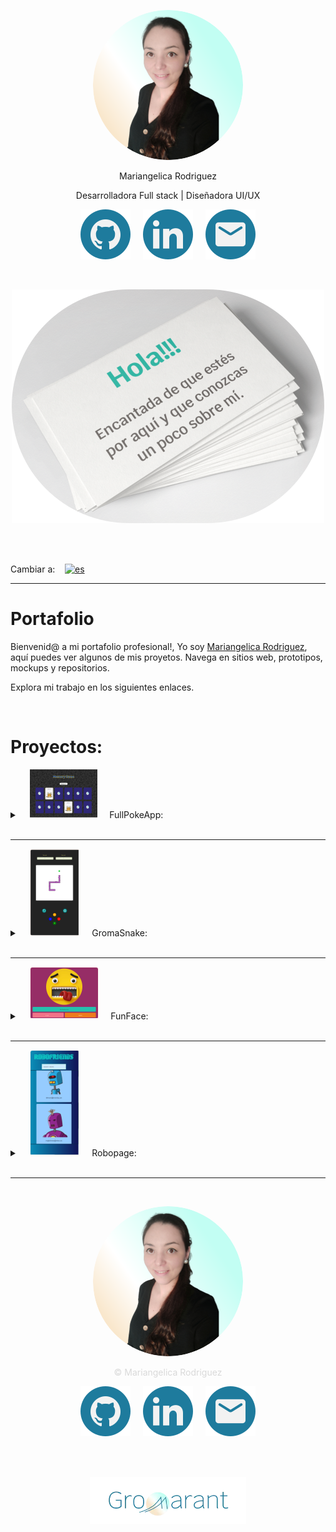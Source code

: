 <p align="center">
<img src="src/assets/images/profile_photo120.svg" style="border-radius:50%;" alt="Profile photo"/>
</p>
<p align="center">Mariangelica Rodriguez</p>
<p align="center">Desarrolladora Full stack | Diseñadora UI/UX</p>

<p align="center">
<a style="text-decoration:none; cursor:pointer;" stylehref="https://github.com/Gromarant"><img src="src/assets/images/github_readme.svg" alt="Github logo" title="Visitar mi perfil de Github"/></a> &nbsp; &nbsp;
<a style="text-decoration:none; cursor:pointer;" stylehref="https://www.linkedin.com/in/mariangelicarodriguezperez"><img src="src/assets/images/linkedIn_readme.svg" alt="linkedIn logo" title="Ver mi perfil de LinkedIn"/></a> &nbsp; &nbsp;
<a style="text-decoration:none; cursor:pointer;" stylehref="mailto:gromarant@gmail.com"><img src="src/assets/images/mail_readme.svg" alt="Email logo" title="Contactarme por correo"/></a>
</p>

<br>
<p align="center">
<img src="src/assets/images/profile_greeting_card_es_small.svg" alt="Hola! Encantada de que estés por aquí y que conozcas un poco sobre mí"/>
</p>

<br><br>

Cambiar a:&nbsp; &nbsp; [![es](https://img.shields.io/badge/idioma-Inglés-green.svg)](README.md)

---

# Portafolio
Bienvenid@ a mi portafolio profesional!, Yo soy <a href="https://www.linkedin.com/in/mariangelicarodriguezperez" target="_blank">Mariangelica Rodriguez</a>, aquí puedes ver algunos de mis proyetos. Navega en sitios web, prototipos, mockups y repositorios.

Explora mi trabajo en los siguientes enlaces.

<br>

# Proyectos:

<details>
<summary>
&nbsp; &nbsp; <img src="src/assets/images/fullPokeApp_readme.svg"/> &nbsp; &nbsp;
  FullPokeApp:
</summary>

<br>
<img src="src/assets/images/fullPokeApp_banner_img_small.svg" title="FullPokeApp" alt="FullPokeApp"/>

<br>

### Descripción:
Aplicación web desarrollada en React.js, SASS y Nextui.

### Funciones:
  - Juego de memoria.
  - Buscador.
  - Sección para crear Pokémones.

### Links del proyecto:
<p align="center">
<a href="https://github.com/Gromarant/fullPokeApp" title="visitar repositorio FullPokeApp " target="_blank"><img src="src/assets/images/repositorio_readme.svg"/></a> &nbsp; &nbsp;
<a href="https://fullpokeapp.netlify.app" title="Ir a la página FullPokeApp" target="_blank"><img src="src/assets/images/web_readme.svg"/></a>
</p>
</details>
<br>

---

<details>
<summary>
&nbsp; &nbsp; <img src="src/assets/images/gromaSnake_readme.svg" style="padding:1px; border-radius:4px; background-color:#FFF6F1;"/> &nbsp; &nbsp;
  GromaSnake:
</summary>

<br>
<img src="src/assets/images/gromaSnake_banner_img_small.svg" title="GromaSnake" alt="GromaSnake"/>

<br>

### Descripción:
Juego desarrollado en HTML, CSS y JavaScript vanilla.

### Funciones:
  - Juego de la culebra.
  - Reiniciar el juego.
  - Ver Puntaje y score.

### Links del proyecto:
<p align="center">
<a href="https://www.figma.com/proto/6SYeCJMoiDG8LZPKQ3QRyZ/GromaSnake?node-id=911-8648&node-type=canvas&t=Sa8OoNriTpnGw5tp-1&scaling=scale-down&content-scaling=fixed&page-id=0%3A1&starting-point-node-id=911%3A8648" title="Ver prototipo de GromaSnake" target="_blank"><img src="src/assets/images/prototipo_readme.svg"/></a> &nbsp; &nbsp;
<a href="https://github.com/Gromarant/GromaSnake" title="visitar repositorio GromaSnake" target="_blank"><img src="src/assets/images/repositorio_readme.svg"/></a> &nbsp; &nbsp;
<a href="hhttps://gromarant.github.io/GromaSnake/" title="Ir a la página GromaSnake" target="_blank"><img src="src/assets/images/web_readme.svg"/></a> &nbsp; &nbsp;
<a href="https://www.youtube.com/watch?v=hwLYrtQhLVI" title="Ver video de GromaSnake" target="_blank"><img src="src/assets/images/video_readme.svg"/></a>
</p>
</details>
<br>

---

<details>
<summary>
&nbsp; &nbsp; <img src="src/assets/images/funFace_readme.svg" style="padding:1px; border-radius:4px; background-color:#FFF6F1;"/> &nbsp; &nbsp;
  FunFace:
</summary>

<br>
<img src="src/assets/images/funFace_banner_img_small.svg" title="Groma-FunFace" alt="FunFace"/>

<br>

### Descripción:
Página web estática, desarrollada en HTML, CSS y JavaScript vanilla.

### Funciones:
  - Mostrar un emoji aleatorio.
  - Elegir emoji a mostrar desde selector.

### Links del proyecto:
<p align="center">
<a href="https://www.figma.com/proto/fV01fBdBQbbT5fScqf7ro1/FunFace?page-id=15%3A772&node-id=15-933&viewport=758%2C109%2C0.05&scaling=scale-down&starting-point-node-id=15%3A1603" title="Ver prototipo de FunFace" target="_blank"><img src="src/assets/images/prototipo_readme.svg"/></a> &nbsp; &nbsp;
<a href="https://github.com/Gromarant/FunFace" title="visitar repositorio FunFace" target="_blank"><img src="src/assets/images/repositorio_readme.svg"/></a> &nbsp; &nbsp;
<a href="https://gromarant.github.io/FunFace/" title="Ir a la página FunFace" target="_blank"><img src="src/assets/images/web_readme.svg"/></a>
</p>
</details>
<br>

---

<details>
<summary>
&nbsp; &nbsp; <img src="src/assets/images/Robopage_readme.svg" style="padding:1px; border-radius:4px; background-color:#FFF6F1;"/> &nbsp; &nbsp;
  Robopage:
</summary>

<br>
<img src="src/assets/images/roboPage_banner_img_small.svg" title="Groma-FunFace" alt="FunFace"/>

<br>

### Descripción:
Aplicación web en React.js.

### Funciones:
  - Buscador con solicitud de datos a una Api externa.

### Links del proyecto:
<p align="center">
<a href="https://github.com/Gromarant/Robopage" title="visitar repositorio Robopage" target="_blank"><img src="src/assets/images/repositorio_readme.svg"/></a> &nbsp; &nbsp;
<a href="https://robopage.netlify.app/" title="Ir a la página Robopage" target="_blank"><img src="src/assets/images/web_readme.svg"/></a>
</p>
</details>
<br>

---

<br>

<p align="center"><img src="src/assets/images/profile_photo120.svg" style="border-radius:50%;" alt="Full Stack Developer | Mariangelica Rodriguez" title="Ver perfil de LinkedIn"/></p>
<p align="center" style="color: #D9D9D9">© Mariangelica Rodriguez</p>

<p align="center">
<a style="text-decoration:none; cursor:pointer;" stylehref="https://github.com/Gromarant"><img src="src/assets/images/github_readme.svg" alt="Github logo" title="Visitar mi perfil de Github"/></a> &nbsp; &nbsp;
<a style="text-decoration:none; cursor:pointer;" stylehref="https://www.linkedin.com/in/mariangelicarodriguezperez"><img src="src/assets/images/linkedIn_readme.svg" alt="linkedIn logo" title="Ver mi perfil de LinkedIn"/></a> &nbsp; &nbsp;
<a style="text-decoration:none; cursor:pointer;" stylehref="mailto:gromarant@gmail.com"><img src="src/assets/images/mail_readme.svg" alt="Email logo" title="Contactarme por correo"/></a>
</p>

<br><br>

<p align="center"><a href="https://www.gromarant.com/"><img src="src/assets/images/logoGromarant-2023.webp" style="width:250px;" alt="Gromarant logo" title="Visitar página de Gromarant"/></a></p>